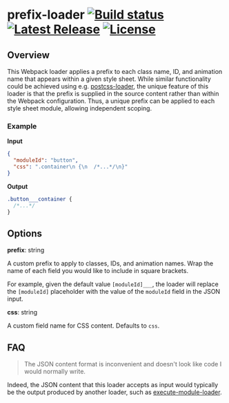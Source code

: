 # prefix-loader <a href="https://github.com/nsaunders/prefix-loader/actions/workflows/ci.yml"><img src="https://img.shields.io/github/actions/workflow/status/nsaunders/prefix-loader/ci.yml?branch=master" alt="Build status"></a> <a href="https://www.npmjs.com/package/prefix-loader"><img src="https://img.shields.io/npm/v/prefix-loader.svg" alt="Latest Release"></a> <a href="https://github.com/nsaunders/prefix-loader/blob/master/LICENSE"><img src="https://img.shields.io/github/license/nsaunders/prefix-loader.svg" alt="License"></a>

## Overview

This Webpack loader applies a prefix to each class name, ID, and animation name
that appears within a given style sheet. While similar functionality could be
achieved using e.g.
[postcss-loader](http://github.com/webpack-contrib/postcss-loader), the unique
feature of this loader is that the prefix is supplied in the source content
rather than within the Webpack configuration. Thus, a unique prefix can be
applied to each style sheet module, allowing independent scoping.

### Example

**Input**
```json
{
  "moduleId": "button",
  "css": ".container\n {\n  /*...*/\n}"
}
```

**Output**
```css
.button___container {
  /*...*/
}
```

## Options

**prefix**: string

A custom prefix to apply to classes, IDs, and animation names. Wrap the name of
each field you would like to include in square brackets.

For example, given the default value `[moduleId]___`, the loader will replace
the `[moduleId]` placeholder with the value of the `moduleId` field in the JSON
input.

**css**: string

A custom field name for CSS content. Defaults to `css`.

## FAQ

> The JSON content format is inconvenient and doesn't look like code I would
> normally write.

Indeed, the JSON content that this loader accepts as input would typically be
the output produced by another loader, such as
[execute-module-loader](https://github.com/nsaunders/execute-module-loader).
